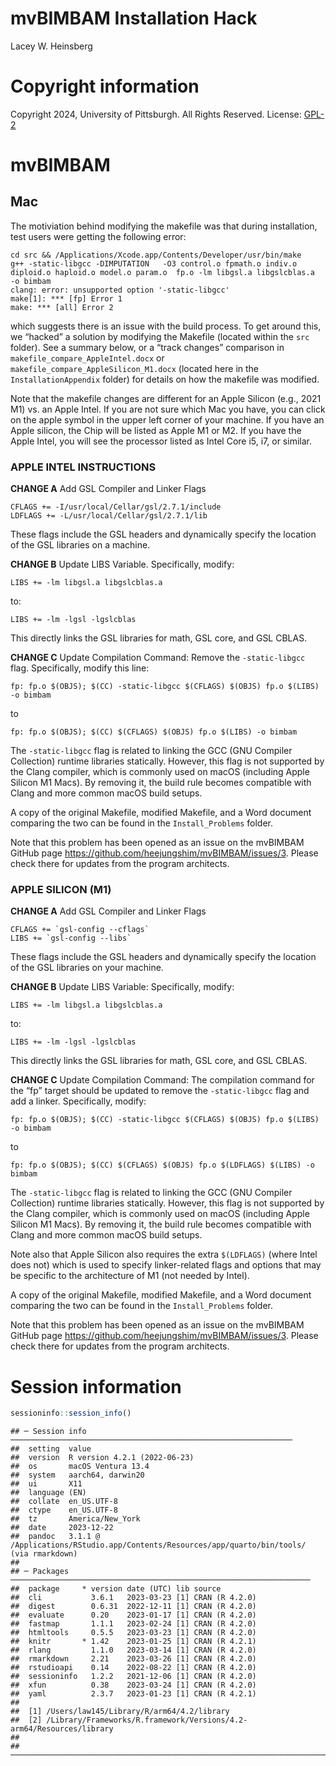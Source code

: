 mvBIMBAM Installation Hack
================
Lacey W. Heinsberg



# Copyright information

Copyright 2024, University of Pittsburgh. All Rights Reserved. License:
[GPL-2](https://www.gnu.org/licenses/old-licenses/gpl-2.0.en.html)

# mvBIMBAM

## Mac

The motiviation behind modifying the makefile was that during
installation, test users were getting the following error:

    cd src && /Applications/Xcode.app/Contents/Developer/usr/bin/make
    g++ -static-libgcc -DIMPUTATION   -O3 control.o fpmath.o indiv.o diploid.o haploid.o model.o param.o  fp.o -lm libgsl.a libgslcblas.a  -o bimbam
    clang: error: unsupported option '-static-libgcc'
    make[1]: *** [fp] Error 1
    make: *** [all] Error 2

which suggests there is an issue with the build process. To get around
this, we “hacked” a solution by modifying the Makefile (located within
the `src` folder). See a summary below, or a “track changes” comparison
in `makefile_compare_AppleIntel.docx` or
`makefile_compare_AppleSilicon_M1.docx` (located here in the
`InstallationAppendix` folder) for details on how the makefile was
modified.

Note that the makefile changes are different for an Apple Silicon (e.g.,
2021 M1) vs. an Apple Intel. If you are not sure which Mac you have, you
can click on the apple symbol in the upper left corner of your machine.
If you have an Apple silicon, the Chip will be listed as Apple M1 or M2.
If you have the Apple Intel, you will see the processor listed as Intel
Core i5, i7, or similar.

### APPLE INTEL INSTRUCTIONS

**CHANGE A** Add GSL Compiler and Linker Flags

    CFLAGS += -I/usr/local/Cellar/gsl/2.7.1/include
    LDFLAGS += -L/usr/local/Cellar/gsl/2.7.1/lib

These flags include the GSL headers and dynamically specify the location
of the GSL libraries on a machine.

**CHANGE B** Update LIBS Variable. Specifically, modify:

    LIBS += -lm libgsl.a libgslcblas.a

to:

    LIBS += -lm -lgsl -lgslcblas

This directly links the GSL libraries for math, GSL core, and GSL CBLAS.

**CHANGE C** Update Compilation Command: Remove the `-static-libgcc`
flag. Specifically, modify this line:

    fp: fp.o $(OBJS); $(CC) -static-libgcc $(CFLAGS) $(OBJS) fp.o $(LIBS) -o bimbam

to

    fp: fp.o $(OBJS); $(CC) $(CFLAGS) $(OBJS) fp.o $(LIBS) -o bimbam

The `-static-libgcc` flag is related to linking the GCC (GNU Compiler
Collection) runtime libraries statically. However, this flag is not
supported by the Clang compiler, which is commonly used on macOS
(including Apple Silicon M1 Macs). By removing it, the build rule
becomes compatible with Clang and more common macOS build setups.

A copy of the original Makefile, modified Makefile, and a Word document
comparing the two can be found in the `Install_Problems` folder.

Note that this problem has been opened as an issue on the mvBIMBAM
GitHub page <https://github.com/heejungshim/mvBIMBAM/issues/3>. Please
check there for updates from the program architects.

### APPLE SILICON (M1)

**CHANGE A** Add GSL Compiler and Linker Flags

    CFLAGS += `gsl-config --cflags`
    LIBS += `gsl-config --libs`

These flags include the GSL headers and dynamically specify the location
of the GSL libraries on your machine.

**CHANGE B** Update LIBS Variable: Specifically, modify:

    LIBS += -lm libgsl.a libgslcblas.a

to:

    LIBS += -lm -lgsl -lgslcblas

This directly links the GSL libraries for math, GSL core, and GSL CBLAS.

**CHANGE C** Update Compilation Command: The compilation command for the
“fp” target should be updated to remove the `-static-libgcc` flag and
add a linker. Specifically, modify:

    fp: fp.o $(OBJS); $(CC) -static-libgcc $(CFLAGS) $(OBJS) fp.o $(LIBS) -o bimbam

to

    fp: fp.o $(OBJS); $(CC) $(CFLAGS) $(OBJS) fp.o $(LDFLAGS) $(LIBS) -o bimbam

The `-static-libgcc` flag is related to linking the GCC (GNU Compiler
Collection) runtime libraries statically. However, this flag is not
supported by the Clang compiler, which is commonly used on macOS
(including Apple Silicon M1 Macs). By removing it, the build rule
becomes compatible with Clang and more common macOS build setups.

Note also that Apple Silicon also requires the extra `$(LDFLAGS)` (where
Intel does not) which is used to specify linker-related flags and
options that may be specific to the architecture of M1 (not needed by
Intel).

A copy of the original Makefile, modified Makefile, and a Word document
comparing the two can be found in the `Install_Problems` folder.

Note that this problem has been opened as an issue on the mvBIMBAM
GitHub page <https://github.com/heejungshim/mvBIMBAM/issues/3>. Please
check there for updates from the program architects.

# Session information

``` r
sessioninfo::session_info()
```

    ## ─ Session info ───────────────────────────────────────────────────────────────
    ##  setting  value
    ##  version  R version 4.2.1 (2022-06-23)
    ##  os       macOS Ventura 13.4
    ##  system   aarch64, darwin20
    ##  ui       X11
    ##  language (EN)
    ##  collate  en_US.UTF-8
    ##  ctype    en_US.UTF-8
    ##  tz       America/New_York
    ##  date     2023-12-22
    ##  pandoc   3.1.1 @ /Applications/RStudio.app/Contents/Resources/app/quarto/bin/tools/ (via rmarkdown)
    ## 
    ## ─ Packages ───────────────────────────────────────────────────────────────────
    ##  package     * version date (UTC) lib source
    ##  cli           3.6.1   2023-03-23 [1] CRAN (R 4.2.0)
    ##  digest        0.6.31  2022-12-11 [1] CRAN (R 4.2.0)
    ##  evaluate      0.20    2023-01-17 [1] CRAN (R 4.2.0)
    ##  fastmap       1.1.1   2023-02-24 [1] CRAN (R 4.2.0)
    ##  htmltools     0.5.5   2023-03-23 [1] CRAN (R 4.2.0)
    ##  knitr       * 1.42    2023-01-25 [1] CRAN (R 4.2.1)
    ##  rlang         1.1.0   2023-03-14 [1] CRAN (R 4.2.0)
    ##  rmarkdown     2.21    2023-03-26 [1] CRAN (R 4.2.0)
    ##  rstudioapi    0.14    2022-08-22 [1] CRAN (R 4.2.0)
    ##  sessioninfo   1.2.2   2021-12-06 [1] CRAN (R 4.2.0)
    ##  xfun          0.38    2023-03-24 [1] CRAN (R 4.2.0)
    ##  yaml          2.3.7   2023-01-23 [1] CRAN (R 4.2.1)
    ## 
    ##  [1] /Users/law145/Library/R/arm64/4.2/library
    ##  [2] /Library/Frameworks/R.framework/Versions/4.2-arm64/Resources/library
    ## 
    ## ──────────────────────────────────────────────────────────────────────────────

